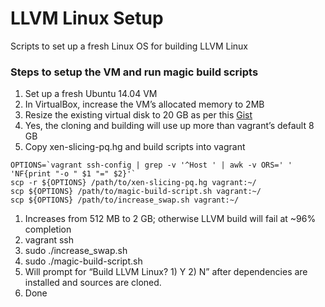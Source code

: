 # LLVM Linux Setup

Scripts to set up a fresh Linux OS for building LLVM Linux

### Steps to setup the VM and run magic build scripts
1. Set up a fresh Ubuntu 14.04 VM
2. In VirtualBox, increase the VM’s allocated memory to 2MB
3. Resize the existing virtual disk to 20 GB as per this [Gist](https://gist.github.com/miraleung/5fe18f7d68994024862a)
  1. Yes, the cloning and building will use up more than vagrant’s default 8 GB
4. Copy xen-slicing-pq.hg and build scripts into vagrant
  ```
  OPTIONS=`vagrant ssh-config | grep -v '^Host ' | awk -v ORS=' ' 'NF{print "-o " $1 "=" $2}'`
  scp -r ${OPTIONS} /path/to/xen-slicing-pq.hg vagrant:~/
  scp ${OPTIONS} /path/to/magic-build-script.sh vagrant:~/
  scp ${OPTIONS} /path/to/increase_swap.sh vagrant:~/
  ```
  1. Increases from 512 MB to 2 GB; otherwise LLVM build will fail at ~96% completion
5. vagrant ssh
6. sudo ./increase_swap.sh
7. sudo ./magic-build-script.sh
  1. Will prompt for “Build LLVM Linux? 1) Y 2) N” after dependencies are installed and sources are cloned.
8. Done

